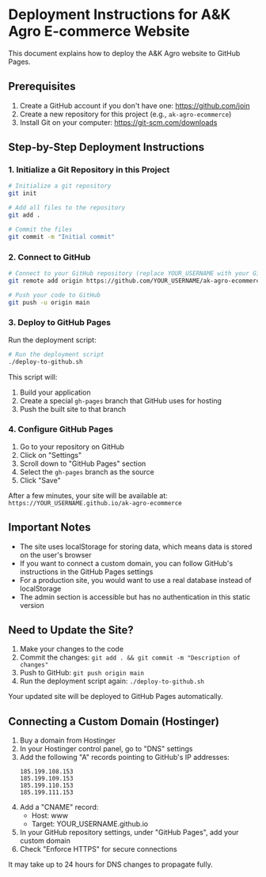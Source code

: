 # Deployment Instructions for A&K Agro E-commerce Website

This document explains how to deploy the A&K Agro website to GitHub Pages.

## Prerequisites

1. Create a GitHub account if you don't have one: https://github.com/join
2. Create a new repository for this project (e.g., `ak-agro-ecommerce`)
3. Install Git on your computer: https://git-scm.com/downloads

## Step-by-Step Deployment Instructions

### 1. Initialize a Git Repository in this Project

```bash
# Initialize a git repository
git init

# Add all files to the repository
git add .

# Commit the files
git commit -m "Initial commit"
```

### 2. Connect to GitHub

```bash
# Connect to your GitHub repository (replace YOUR_USERNAME with your GitHub username)
git remote add origin https://github.com/YOUR_USERNAME/ak-agro-ecommerce.git

# Push your code to GitHub
git push -u origin main
```

### 3. Deploy to GitHub Pages

Run the deployment script:

```bash
# Run the deployment script
./deploy-to-github.sh
```

This script will:
1. Build your application
2. Create a special `gh-pages` branch that GitHub uses for hosting
3. Push the built site to that branch

### 4. Configure GitHub Pages

1. Go to your repository on GitHub
2. Click on "Settings"
3. Scroll down to "GitHub Pages" section
4. Select the `gh-pages` branch as the source
5. Click "Save"

After a few minutes, your site will be available at:
`https://YOUR_USERNAME.github.io/ak-agro-ecommerce`

## Important Notes

- The site uses localStorage for storing data, which means data is stored on the user's browser
- If you want to connect a custom domain, you can follow GitHub's instructions in the GitHub Pages settings
- For a production site, you would want to use a real database instead of localStorage
- The admin section is accessible but has no authentication in this static version

## Need to Update the Site?

1. Make your changes to the code
2. Commit the changes: `git add . && git commit -m "Description of changes"`
3. Push to GitHub: `git push origin main`
4. Run the deployment script again: `./deploy-to-github.sh`

Your updated site will be deployed to GitHub Pages automatically.

## Connecting a Custom Domain (Hostinger)

1. Buy a domain from Hostinger
2. In your Hostinger control panel, go to "DNS" settings
3. Add the following "A" records pointing to GitHub's IP addresses:
   ```
   185.199.108.153
   185.199.109.153
   185.199.110.153
   185.199.111.153
   ```
4. Add a "CNAME" record:
   - Host: www
   - Target: YOUR_USERNAME.github.io
5. In your GitHub repository settings, under "GitHub Pages", add your custom domain
6. Check "Enforce HTTPS" for secure connections

It may take up to 24 hours for DNS changes to propagate fully.